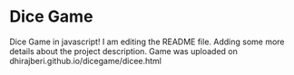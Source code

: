 # Dice Game
Dice Game in javascript!
I am editing the README file. 
Adding some more details about the project description.
Game was uploaded on dhirajberi.github.io/dicegame/dicee.html
